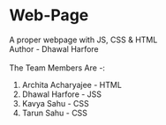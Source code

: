 # Web-Page
A proper webpage with JS, CSS &amp; HTML <BR>
Author - Dhawal Harfore <BR><BR>
The Team Members Are -: 
<OL>
  <LI>Archita Acharyajee - HTML</LI>
  <LI>Dhawal Harfore - JSS</LI>
  <LI>Kavya Sahu - CSS</LI>
  <LI>Tarun Sahu - CSS</LI>
</OL>
